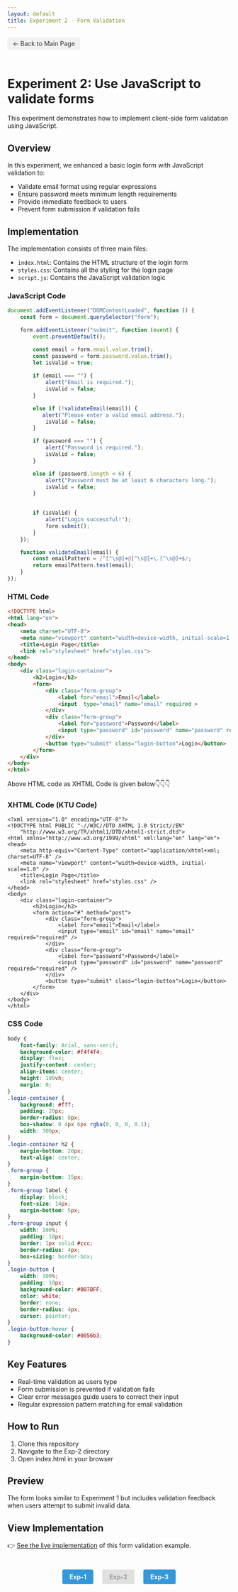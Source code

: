 ```yaml
---
layout: default
title: Experiment 2 - Form Validation
---
```


<a href="../README.html" class="back-btn" >← Back to Main Page</a>

# Experiment 2: Use JavaScript to validate forms

This experiment demonstrates how to implement client-side form validation using JavaScript.

## Overview

In this experiment, we enhanced a basic login form with JavaScript validation to:
- Validate email format using regular expressions
- Ensure password meets minimum length requirements
- Provide immediate feedback to users
- Prevent form submission if validation fails

## Implementation

The implementation consists of three main files:
- `index.html`: Contains the HTML structure of the login form
- `styles.css`: Contains all the styling for the login page
- `script.js`: Contains the JavaScript validation logic

### JavaScript Code
```javascript
document.addEventListener("DOMContentLoaded", function () {
    const form = document.querySelector("form");

    form.addEventListener("submit", function (event) {
        event.preventDefault(); 

        const email = form.email.value.trim();
        const password = form.password.value.trim();
        let isValid = true;
        
        if (email === "") {
            alert("Email is required.");
            isValid = false;
        }

        else if (!validateEmail(email)) {
           alert("Please enter a valid email address.");
            isValid = false;
        }

        if (password === "") {
            alert("Password is required.");
            isValid = false;
        }

        else if (password.length < 6) {
            alert("Password must be at least 6 characters long.");
            isValid = false;
        }

        
        if (isValid) {
            alert("Login successful!");
            form.submit();
        }
    });

    function validateEmail(email) {
        const emailPattern = /^[^\s@]+@[^\s@]+\.[^\s@]+$/;
        return emailPattern.test(email);
    }
});
```


### HTML Code

```html
<!DOCTYPE html>
<html lang="en">
<head>
    <meta charset="UTF-8">
    <meta name="viewport" content="width=device-width, initial-scale=1.0">
    <title>Login Page</title>
    <link rel="stylesheet" href="styles.css">
</head>
<body>
    <div class="login-container">
        <h2>Login</h2>
        <form>
            <div class="form-group">
                <label for="email">Email</label>
                <input  type="email" name="email" required >
            </div>
            <div class="form-group">
                <label for="password">Password</label>
                <input type="password" id="password" name="password" required>
            </div>
            <button type="submit" class="login-button">Login</button>
        </form>
    </div>
</body>
</html>
```
Above HTML code as XHTML Code is given below👇👇👇


### XHTML Code (KTU Code)

```xhtml
<?xml version="1.0" encoding="UTF-8"?>
<!DOCTYPE html PUBLIC "-//W3C//DTD XHTML 1.0 Strict//EN" 
    "http://www.w3.org/TR/xhtml1/DTD/xhtml1-strict.dtd">
<html xmlns="http://www.w3.org/1999/xhtml" xml:lang="en" lang="en">
<head>
    <meta http-equiv="Content-Type" content="application/xhtml+xml; charset=UTF-8" />
    <meta name="viewport" content="width=device-width, initial-scale=1.0" />
    <title>Login Page</title>
    <link rel="stylesheet" href="styles.css" />
</head>
<body>
    <div class="login-container">
        <h2>Login</h2>
        <form action="#" method="post">
            <div class="form-group">
                <label for="email">Email</label>
                <input type="email" id="email" name="email" required="required" />
            </div>
            <div class="form-group">
                <label for="password">Password</label>
                <input type="password" id="password" name="password" required="required" />
            </div>
            <button type="submit" class="login-button">Login</button>
        </form>
    </div>
</body>
</html>

```

### CSS Code

```css
body {
    font-family: Arial, sans-serif;
    background-color: #f4f4f4;
    display: flex;
    justify-content: center;
    align-items: center;
    height: 100vh;
    margin: 0;
}
.login-container {
    background: #fff;
    padding: 20px;
    border-radius: 8px;
    box-shadow: 0 4px 6px rgba(0, 0, 0, 0.1);
    width: 300px;
}   
.login-container h2 {
    margin-bottom: 20px;
    text-align: center;
}
.form-group {
    margin-bottom: 15px;
}
.form-group label {
    display: block;
    font-size: 14px;
    margin-bottom: 5px;
}
.form-group input {
    width: 100%;
    padding: 10px;
    border: 1px solid #ccc;
    border-radius: 4px;
    box-sizing: border-box;
}
.login-button {
    width: 100%;
    padding: 10px;
    background-color: #007BFF;
    color: white;
    border: none;
    border-radius: 4px;
    cursor: pointer;
}
.login-button:hover {
    background-color: #0056b3;
}
```

## Key Features

- Real-time validation as users type
- Form submission is prevented if validation fails
- Clear error messages guide users to correct their input
- Regular expression pattern matching for email validation

## How to Run

1. Clone this repository
2. Navigate to the Exp-2 directory
3. Open index.html in your browser

## Preview

The form looks similar to Experiment 1 but includes validation feedback when users attempt to submit invalid data.

## View Implementation

👉 <a href="index.html" target="_blank">See the live implementation</a> of this form validation example.

<div class="experiment-nav">
  <a href="../Exp-1/README.html" class="nav-btn">Exp-1</a>
  <span class="nav-disabled">Exp-2</span>
  <a href="../Exp-3/README.html" class="nav-btn">Exp-3</a>
</div>

<style type="text/css">
.back-btn {
  display: inline-block;
  background-color: #f1f1f1;
  color: #333;
  padding: 6px 12px;
  text-decoration: none;
  border-radius: 4px;
  margin-bottom: 20px;
  font-size: 14px;
}

.back-btn:hover {
  background-color: #ddd;
  text-decoration: none;
}

.experiment-nav {
  display: flex;
  justify-content: center;
  gap: 20px;
  margin-top: 40px;
}

.nav-btn {
  display: inline-block;
  background-color: #3498db;
  color: white;
  padding: 8px 16px;
  text-decoration: none;
  border-radius: 4px;
  font-weight: bold;
}

.nav-btn:hover {
  background-color: #2980b9;
  text-decoration: none;
}

.nav-disabled {
  display: inline-block;
  background-color: #e0e0e0;
  color: #999;
  padding: 8px 16px;
  border-radius: 4px;
  font-weight: bold;
  cursor: not-allowed;
}
</style>

<link rel="stylesheet" href="../css/chatbot.css">
<script src="../js/chatbot.js"></script>
